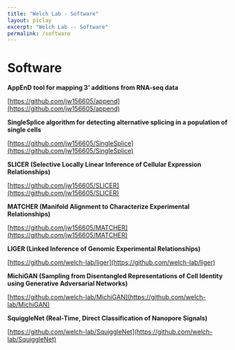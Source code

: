 ```yaml
---
title: "Welch Lab - Software"
layout: piclay
excerpt: "Welch Lab -- Software"
permalink: /software
---
```


# Software

**AppEnD tool for mapping 3’ additions from RNA-seq data**

[https://github.com/jw156605/append](https://github.com/jw156605/append)

**SingleSplice algorithm for detecting alternative splicing in a population of single cells**

[https://github.com/jw156605/SingleSplice](https://github.com/jw156605/SingleSplice)

**SLICER (Selective Locally Linear Inference of Cellular Expression Relationships)**

[https://github.com/jw156605/SLICER](https://github.com/jw156605/SLICER)

**MATCHER (Manifold Alignment to Characterize Experimental Relationships)**

[https://github.com/jw156605/MATCHER](https://github.com/jw156605/MATCHER)

**LIGER (Linked Inference of Genomic Experimental Relationships)**

[https://github.com/welch-lab/liger](https://github.com/welch-lab/liger)

**MichiGAN (Sampling from Disentangled Representations of Cell Identity using Generative Adversarial Networks)**

[https://github.com/welch-lab/MichiGAN](https://github.com/welch-lab/MichiGAN)

**SquiggleNet (Real-Time, Direct Classification of Nanopore Signals)**

[https://github.com/welch-lab/SquiggleNet](https://github.com/welch-lab/SquiggleNet)
